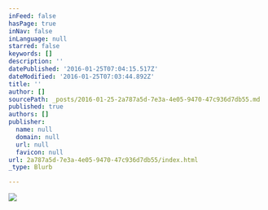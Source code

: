 ```yaml
---
inFeed: false
hasPage: true
inNav: false
inLanguage: null
starred: false
keywords: []
description: ''
datePublished: '2016-01-25T07:04:15.517Z'
dateModified: '2016-01-25T07:03:44.892Z'
title: ''
author: []
sourcePath: _posts/2016-01-25-2a787a5d-7e3a-4e05-9470-47c936d7db55.md
published: true
authors: []
publisher:
  name: null
  domain: null
  url: null
  favicon: null
url: 2a787a5d-7e3a-4e05-9470-47c936d7db55/index.html
_type: Blurb

---
```

![](https://the-grid-user-content.s3-us-west-2.amazonaws.com/583b7191-78fd-41ad-8833-53322f60ebf4.jpg)